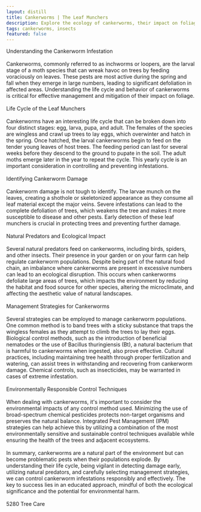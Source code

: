 ```yaml
---
layout: distill
title: Cankerworms | The Leaf Munchers
description: Explore the ecology of cankerworms, their impact on foliage, and control methods in this insightful piece.
tags: cankerworms, insects
featured: false
---
```


Understanding the Cankerworm Infestation<br /><br />Cankerworms, commonly referred to as inchworms or loopers, are the larval stage of a moth species that can wreak havoc on trees by feeding voraciously on leaves. These pests are most active during the spring and fall when they emerge in large numbers, leading to significant defoliation in affected areas. Understanding the life cycle and behavior of cankerworms is critical for effective management and mitigation of their impact on foliage.<br /><br />Life Cycle of the Leaf Munchers<br /><br />Cankerworms have an interesting life cycle that can be broken down into four distinct stages: egg, larva, pupa, and adult. The females of the species are wingless and crawl up trees to lay eggs, which overwinter and hatch in the spring. Once hatched, the larval cankerworms begin to feed on the tender young leaves of host trees. The feeding period can last for several weeks before they descend to the ground to pupate in the soil. The adult moths emerge later in the year to repeat the cycle. This yearly cycle is an important consideration in controlling and preventing infestations.<br /><br />Identifying Cankerworm Damage<br /><br />Cankerworm damage is not tough to identify. The larvae munch on the leaves, creating a shothole or skeletonized appearance as they consume all leaf material except the major veins. Severe infestations can lead to the complete defoliation of trees, which weakens the tree and makes it more susceptible to disease and other pests. Early detection of these leaf munchers is crucial in protecting trees and preventing further damage.<br /><br />Natural Predators and Ecological Impact<br /><br />Several natural predators feed on cankerworms, including birds, spiders, and other insects. Their presence in your garden or on your farm can help regulate cankerworm populations. Despite being part of the natural food chain, an imbalance where cankerworms are present in excessive numbers can lead to an ecological disruption. This occurs when cankerworms defoliate large areas of trees, which impacts the environment by reducing the habitat and food source for other species, altering the microclimate, and affecting the aesthetic value of natural landscapes.<br /><br />Management Strategies for Cankerworms<br /><br />Several strategies can be employed to manage cankerworm populations. One common method is to band trees with a sticky substance that traps the wingless females as they attempt to climb the trees to lay their eggs. Biological control methods, such as the introduction of beneficial nematodes or the use of Bacillus thuringiensis (Bt), a natural bacterium that is harmful to cankerworms when ingested, also prove effective. Cultural practices, including maintaining tree health through proper fertilization and watering, can assist trees in withstanding and recovering from cankerworm damage. Chemical controls, such as insecticides, may be warranted in cases of extreme infestation.<br /><br />Environmentally Responsible Control Techniques<br /><br />When dealing with cankerworms, it's important to consider the environmental impacts of any control method used. Minimizing the use of broad-spectrum chemical pesticides protects non-target organisms and preserves the natural balance. Integrated Pest Management (IPM) strategies can help achieve this by utilizing a combination of the most environmentally sensitive and sustainable control techniques available while ensuring the health of the trees and adjacent ecosystems.<br /><br />In summary, cankerworms are a natural part of the environment but can become problematic pests when their populations explode. By understanding their life cycle, being vigilant in detecting damage early, utilizing natural predators, and carefully selecting management strategies, we can control cankerworm infestations responsibly and effectively. The key to success lies in an educated approach, mindful of both the ecological significance and the potential for environmental harm.<br /><br />5280 Tree Care
